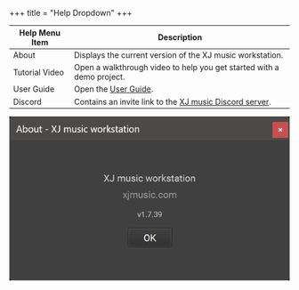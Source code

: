 +++
title = "Help Dropdown"
+++

| Help Menu Item | Description|
|----------------|------------------------------------------------------------------------|
| About          | Displays the current version of the XJ music workstation.                                |
| Tutorial Video | Open a walkthrough video to help you get started with a demo project.                    |
| User Guide     | Open the [User Guide]().                                                                 |
| Discord        | Contains an invite link to the [XJ music Discord server](https://discord.gg/nbjHgD8xrn). |

![About](about.png?width=400px)
